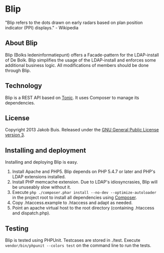 Blip
====

"Blip refers to the dots drawn on early radars based on plan position indicator (PPI) displays." - Wikipedia

## About Blip
Blip (Bolks ledeninformatiepunt) offers a Facade-pattern for the LDAP-install of De Bolk. Blip simplifies the usage of the LDAP-install and enforces some additional business logic. All modifications of members should be done through Blip.

## Technology
Blip is a REST API based on [Tonic](http://peej.github.io/tonic/). It uses Composer to manage its dependencies.

## License
Copyright 2013 Jakob Buis. Released under the [GNU General Public License version 3](http://www.gnu.org/licenses/gpl.html).

## Installing and deployment
Installing and deploying Blip is easy.

1. Install Apache and PHP5. Blip depends on PHP 5.4.7 or later and PHP's LDAP extensions installed.
1. Install PHP memcache extension. Due to LDAP's idiosyncrasies, Blip will be unuseably slow without it.
1. Execute `php ./composer.phar install --no-dev --optimize-autoloader` in the project root to install all dependencies using [Composer](http://getcomposer.org/).
1. Copy .htaccess.example to .htaccess and adapt as needed.
1. Point an apache virtual host to the root directory (containing .htaccess and dispatch.php).

## Testing
Blip is tested using PHPUnit. Testcases are stored in ./test. Execute `vendor/bin/phpunit --colors test` on the command line to run the tests.
